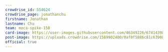 ```yaml
---
crowdrise_id: 554624
crowdrise_page: jonathanchu
firstname: Jonathan
lastname: Chu
team: moca-spike-150 
card-image: https://user-images.githubusercontent.com/46349226/67414398-01c10200-f591-11e9-85d6-13df15a5c9d7.jpg
post-image: https://uploads.crowdrise.com/1569902400/0af0f5886c81c639081dc4cc918d4303.jpg
official: true
---
```

